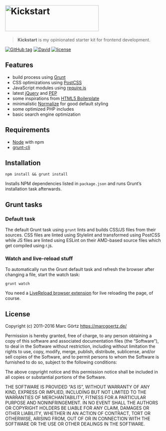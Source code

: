 # <img src="https://cdn.rawgit.com/Dreamseer/kickstart/master/htdocs/assets/img/kickstart.svg" alt="Kickstart" width="300" height="83">

> **Kickstart** is my opinionated starter kit for frontend development.

[![GitHub tag](https://img.shields.io/github/tag/dreamseer/kickstart.svg?maxAge=2592000)]()
[![David](https://img.shields.io/david/dev/dreamseer/kickstart.svg?maxAge=2592000)]()
[![license](https://img.shields.io/github/license/dreamseer/kickstart.svg?maxAge=2592000)]()

## Features

* build process using [Grunt](http://gruntjs.com/)
* CSS optimizations using [PostCSS](http://postcss.org)
* JavaScript modules using [require.js](http://www.requirejs.org/)
* latest [jQuery](https://jquery.com/) and [PEP](https://github.com/jquery/PEP)
* some inspirations from [HTML5 Boilerplate](https://html5boilerplate.com)
* minimalistic [Normalize](https://necolas.github.io/normalize.css/) for good
  default styling
* some optimized PHP includes
* basic search engine optimization

## Requirements

* [Node](https://nodejs.org/en/) with npm
* [grunt-cli](http://gruntjs.com/)

## Installation

```
npm install && grunt install
```

Installs NPM dependencies listed in `package.json` and runs Grunt’s
installation task afterwards.

## Grunt tasks

### Default task

The default Grunt task using `grunt` lints and builds CSS/JS files from their
sources. CSS files are linted using Stylelint and transformed using PostCSS
while JS files are linted using ESLint on their AMD-based source files which get
compiled using r.js.

### Watch and live-reload stuff

To automatically run the Grunt default task and refresh the browser
after changing a file, start the watch task:

```
grunt watch
```

You need a [LiveReload browser extension](http://feedback.livereload.com/knowledgebase/articles/86242-how-do-i-install-and-use-the-browser-extensions-)
for live reloading the page, of course.

## License

Copyright (c) 2011–2016 Marc Görtz <https://marcgoertz.de/>

Permission is hereby granted, free of charge, to any person obtaining a
copy of this software and associated documentation files (the
“Software”), to deal in the Software without restriction, including
without limitation the rights to use, copy, modify, merge, publish,
distribute, sublicense, and/or sell copies of the Software, and to
permit persons to whom the Software is furnished to do so, subject to
the following conditions:

The above copyright notice and this permission notice shall be included
in all copies or substantial portions of the Software.

THE SOFTWARE IS PROVIDED “AS IS”, WITHOUT WARRANTY OF ANY KIND, EXPRESS
OR IMPLIED, INCLUDING BUT NOT LIMITED TO THE WARRANTIES OF
MERCHANTABILITY, FITNESS FOR A PARTICULAR PURPOSE AND NONINFRINGEMENT.
IN NO EVENT SHALL THE AUTHORS OR COPYRIGHT HOLDERS BE LIABLE FOR ANY
CLAIM, DAMAGES OR OTHER LIABILITY, WHETHER IN AN ACTION OF CONTRACT,
TORT OR OTHERWISE, ARISING FROM, OUT OF OR IN CONNECTION WITH THE
SOFTWARE OR THE USE OR OTHER DEALINGS IN THE SOFTWARE.

